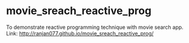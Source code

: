 # movie_sreach_reactive_prog
To demonstrate reactive programming technique with movie search app.
Link: http://ranjan077.github.io/movie_sreach_reactive_prog/
